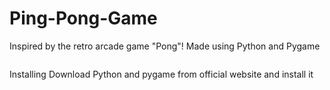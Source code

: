 # Ping-Pong-Game
Inspired by the retro arcade game "Pong"!
Made using Python and Pygame 
<pre></pre>
Installing
Download Python and pygame from official website and install it 
